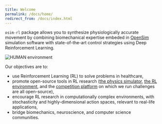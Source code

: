 ```yaml
---
title: Welcome
permalink: /docs/home/
redirect_from: /docs/index.html
---
```


`osim-rl` package allows you to synthesize physiologically accurate movement by combining biomechanical expertise embeded in [OpenSim](http://opensim.stanford.edu/) simulation software with state-of-the-art control strategies using Deep Reinforcement Learning.

![HUMAN environment](https://s3.amazonaws.com/osim-rl/videos/running.gif)

Our objectives are to:
* use Reinforcement Learning (RL) to solve problems in healthcare,
* promote open-source tools in RL research ([the physics simulator](http://opensim.stanford.edu), [the RL environment](https://github.com/stanfordnmbl/osim-rl), and the [competition platform](http://crowdai.org/) on which we run challenges are all open-source),
* encourage RL research in computationally complex environments, with stochasticity and highly-dimensional action spaces, relevant to real-life applications,
* bridge biomechanics, neuroscience, and computer science communities.

<!--
## What can I find here?

Human movement results from the intricate coordination of muscles, tendons, joints, and other physiological elements. While children learn to walk, run, climb, and jump in their first years of life and most of us can navigate complex environments--like a crowded street or moving subway--without considerable active attention, developing controllers that can efficiently and robustly synthesize realistic human motions in a variety of environments remains a grand challenge for biomechanists, neuroscientists, and computer scientists. Current controllers are confined to a small set of pre-specified movements or driven by torques, rather than the complex muscle actuators found in humans.
-->
